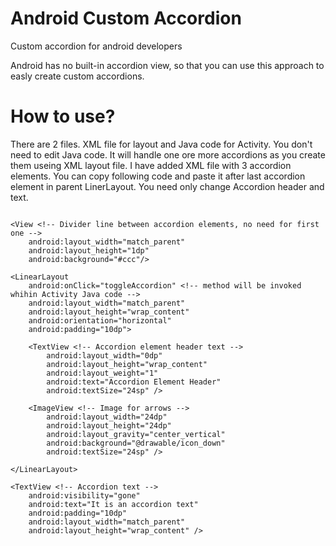# Android Custom Accordion
Custom accordion for android developers

Android has no built-in accordion view, so that you can use this approach to easly create custom accordions.

# How to use?

There are 2 files. XML file for layout and Java code for Activity.
You don't need to edit Java code. It will handle one ore more accordions as you create them useing XML layout file.
I have added XML file with 3 accordion elements. You can copy following code and paste it after last accordion element in parent LinerLayout. You need only change Accordion header and text.

```

<View <!-- Divider line between accordion elements, no need for first one -->
    android:layout_width="match_parent"
    android:layout_height="1dp"
    android:background="#ccc"/>

<LinearLayout
    android:onClick="toggleAccordion" <!-- method will be invoked whihin Activity Java code -->
    android:layout_width="match_parent"
    android:layout_height="wrap_content"
    android:orientation="horizontal"
    android:padding="10dp">

    <TextView <!-- Accordion element header text -->
        android:layout_width="0dp"
        android:layout_height="wrap_content"
        android:layout_weight="1"
        android:text="Accordion Element Header"
        android:textSize="24sp" />

    <ImageView <!-- Image for arrows -->
        android:layout_width="24dp"
        android:layout_height="24dp"
        android:layout_gravity="center_vertical"
        android:background="@drawable/icon_down"
        android:textSize="24sp" />

</LinearLayout>

<TextView <!-- Accordion text -->
    android:visibility="gone"
    android:text="It is an accordion text"
    android:padding="10dp"
    android:layout_width="match_parent"
    android:layout_height="wrap_content" />
    
 ```
